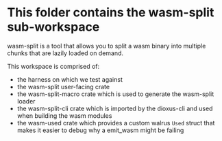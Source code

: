 # This folder contains the wasm-split sub-workspace

wasm-split is a tool that allows you to split a wasm binary into multiple chunks that are lazily loaded on demand.

This workspace is comprised of:
- the harness on which we test against
- the wasm-split user-facing crate
- the wasm-split-macro crate which is used to generate the wasm-split loader
- the wasm-split-cli crate which is imported by the dioxus-cli and used when building the wasm modules
- the wasm-used crate which provides a custom walrus `Used` struct that makes it easier to debug why a emit_wasm might be failing
